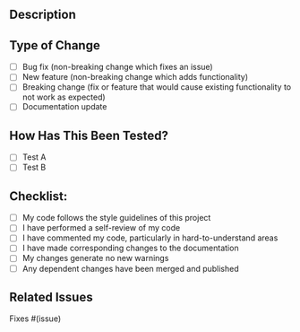 ## Description
<!-- Describe your changes in detail -->

## Type of Change
<!-- Mark relevant options with an "x" -->

- [ ] Bug fix (non-breaking change which fixes an issue)
- [ ] New feature (non-breaking change which adds functionality)
- [ ] Breaking change (fix or feature that would cause existing functionality to not work as expected)
- [ ] Documentation update

## How Has This Been Tested?
<!-- Describe the tests you ran -->

- [ ] Test A
- [ ] Test B

## Checklist:
<!-- Mark completed items with an "x" -->

- [ ] My code follows the style guidelines of this project
- [ ] I have performed a self-review of my code
- [ ] I have commented my code, particularly in hard-to-understand areas
- [ ] I have made corresponding changes to the documentation
- [ ] My changes generate no new warnings
- [ ] Any dependent changes have been merged and published

## Related Issues
<!-- Link any related issues here -->
Fixes #(issue)
